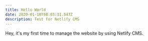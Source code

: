 ```yaml
---
title: Hello World
date: 2020-01-10T08:03:31.547Z
description: Test for Netlify CMS
---
```

Hey, it's my first time to manage the website by using Netlify CMS.
